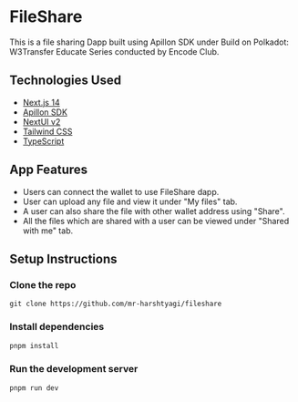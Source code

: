# FileShare

This is a file sharing Dapp built using Apillon SDK under Build on Polkadot: W3Transfer Educate Series conducted by Encode Club.

## Technologies Used

- [Next.js 14](https://nextjs.org/docs/getting-started)
- [Apillon SDK](https://app.apillon.io/)
- [NextUI v2](https://nextui.org/)
- [Tailwind CSS](https://tailwindcss.com/)
- [TypeScript](https://www.typescriptlang.org/)

## App Features
- Users can connect the wallet to use FileShare dapp.
- User can upload any file and view it under "My files" tab.
- A user can also share the file with other wallet address using "Share".
- All the files which are shared with a user can be viewed under "Shared with me" tab.

## Setup Instructions

### Clone the repo

```
git clone https://github.com/mr-harshtyagi/fileshare
```

### Install dependencies

```bash
pnpm install
```

### Run the development server

```bash
pnpm run dev
```
